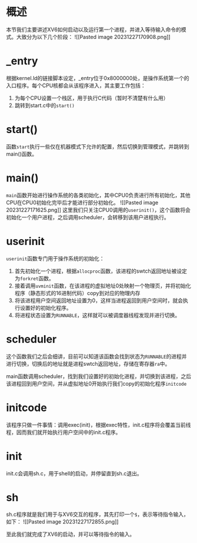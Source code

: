 # 概述
本节我们主要讲述XV6如何启动以及运行第一个进程，并进入等待输入命令的模式。大致分为以下几个阶段：
![[Pasted image 20231227170908.png]]

# \_entry
根据kernel.ld的链接脚本设定，\_entry位于0x8000000处，是操作系统第一个的入口程序。每个CPU核都会从该程序进入，其主要工作包括：
1. 为每个CPU设置一个栈区，用于执行C代码（暂时不清楚有什么用）
2. 跳转到start.c中的`start()`

# start()
函数`start`执行一些仅在机器模式下允许的配置，然后切换到管理模式，并跳转到main()函数。

# main()
`main`函数开始进行操作系统的各类初始化，其中CPU0负责进行所有初始化，其他CPU在CPU0初始化完毕后才能进行部分初始化。
![[Pasted image 20231227171625.png]]
这里我们只关注CPU0调用的`userinit()`，这个函数将会初始化一个用户进程，之后调用scheduler，会转移到该用户进程执行。

# userinit
`userinit`函数专门用于操作系统的初始化：
1. 首先初始化一个进程，根据`allocproc`函数，该进程的swtch返回地址被设定为`forkret`函数。
2. 接着调用`uvminit`函数，在该进程的虚拟地址0处映射一个物理页，并将初始化程序（静态形式的16进制代码）copy到对应的物理内存
3. 将该进程用户空间返回地址设置为0，这样当进程返回到用户空间时，就会执行设置好的初始化程序。
4. 将进程状态设置为`RUNNABLE`，这样就可以被调度器线程发现并进行切换。

# scheduler
这个函数我们之后会细讲，目前可以知道该函数会找到状态为`RUNNABLE`的进程并进行切换，切换后的地址就是进程swtch返回地址，存储在寄存器`ra`中。

main函数调用scheduler，找到我们设置好的初始化进程，并切换到该进程，之后该进程回到用户空间，并从虚拟地址0开始执行我们copy的初始化程序`initcode`

# initcode
该程序只做一件事情：调用exec(init)，根据exec特性，init.c程序将会覆盖当前线程，因而我们就开始执行用户空间中的init.c程序。

# init
init.c会调用sh.c，用于shell的启动，并停留直到sh.c退出。

# sh
sh.c程序就是我们用于与XV6交互的程序，其先打印一个`$`，表示等待指令输入，如下：
![[Pasted image 20231227172855.png]]

至此我们就完成了XV6的启动，并可以等待指令的输入。



